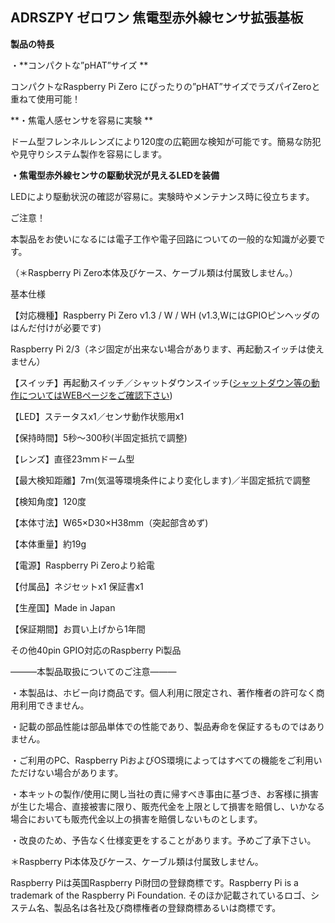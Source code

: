 <!--
---
name: ADRSZPY
class: board
type: other
formfactor: pHAT
manufacturer: BitTradeOne
description: ADRSZPY ゼロワン 焦電型赤外線センサ拡張基板
url: http://bit-trade-one.co.jp/product/module/adrszpy/
github: https://github.com/bit-trade-one/RasPi-Zero-One-Series/tree/master/1st/ADRSZPY_Pyroelectric_Sensor
buy: http://btoshop.jp/2018/07/02/4562469771861/
image: 'adrszpy.png'
pincount: 40
eeprom: no
power:
  '1':
  '2':
ground:
  '6':
  '9':
  '14':
  '20':
  '25':
  '30':
  '34':
  '39':
pin:
  '29':
    name: Enable
    mode: input
    active: high
  '31':
    name: ShutDownSW
    mode: input
    active: low
  '37':
    name: StatusLED
    mode: output
    active: high
-->
ADRSZPY ゼロワン 焦電型赤外線センサ拡張基板
--------------------------

<!--
[

<img alt="WP-製品紹介M44-ADRSZPY-MAIN" class="alignnone size-full wp-image-7561" height="300" sizes="(max-width: 696px) 100vw, 696px" src="http://bit-trade-one.co.jp/wp/wp-content/uploads/2018/06/f2af38775904f423457c1ae0aa77f3fb.png" srcset="http://bit-trade-one.co.jp/wp/wp-content/uploads/2018/06/f2af38775904f423457c1ae0aa77f3fb.png 696w, http://bit-trade-one.co.jp/wp/wp-content/uploads/2018/06/f2af38775904f423457c1ae0aa77f3fb-300x129.png 300w" width="696"/>

![WP-製品紹介M44-ADRSZPY-MAIN](data:image/svg+xml,%3Csvg%20xmlns=%22http://www.w3.org/2000/svg%22%20viewBox=%220%200%20696%20300%22%3E%3C/svg%3E)](http://bit-trade-one.co.jp/wp/wp-content/uploads/2018/06/f2af38775904f423457c1ae0aa77f3fb.png)
-->

**製品の特長**

・**コンパクトな”pHAT”サイズ  **

コンパクトなRaspberry Pi Zero にぴったりの”pHAT”サイズでラズパイZeroと重ねて使用可能！

**・焦電人感センサを容易に実験 **

ドーム型フレンネルレンズにより120度の広範囲な検知が可能です。簡易な防犯や見守りシステム製作を容易にします。

**・焦電型赤外線センサの駆動状況が見えるLEDを装備**

LEDにより駆動状況の確認が容易に。実験時やメンテナンス時に役立ちます。

<!--
[](http://bit-trade-one.co.jp/wp/wp-content/uploads/2018/07/adrszPY.zip)**[ゼロワン使用法・サンプルプログラムはこちら（GitHub）](https://github.com/bit-trade-one/RasPi-Zero-One-Series)**
===================================================================================================================================================================

各部の名称

<img alt="" class="wp-image-8099" sizes="(max-width: 693px) 100vw, 693px" src="http://bit-trade-one.co.jp/wp/wp-content/uploads/2018/09/833b8670e08a918223faed9415d816d1-1.png" srcset="http://bit-trade-one.co.jp/wp/wp-content/uploads/2018/09/833b8670e08a918223faed9415d816d1-1.png 693w, http://bit-trade-one.co.jp/wp/wp-content/uploads/2018/09/833b8670e08a918223faed9415d816d1-1-300x113.png 300w"/>

![](data:image/svg+xml,%3Csvg%20xmlns=%22http://www.w3.org/2000/svg%22%20viewBox=%220%200%20%20%22%3E%3C/svg%3E)
-->

 ご注意！          

本製品をお使いになるには電子工作や電子回路についての一般的な知識が必要です。   

（＊Raspberry Pi Zero本体及びケース、ケーブル類は付属致しません。）    

基本仕様          

【対応機種】Raspberry Pi Zero v1.3 / W / WH (v1.3,WにはGPIOピンヘッダのはんだ付けが必要です)

Raspberry Pi 2/3（ネジ固定が出来ない場合があります、再起動スイッチは使えません）

【スイッチ】再起動スイッチ／シャットダウンスイッチ([シャットダウン等の動作についてはWEBページをご確認下さい](http://bit-trade-one.co.jp/blog/201807032/ "ラズパイゼロワンシリーズ シャットダウンスイッチ/RUNスイッチ使用手順"))

【LED】ステータスx1／センサ動作状態用x1

【保持時間】5秒～300秒(半固定抵抗で調整)

【レンズ】直径23ｍｍドーム型

【最大検知距離】7ｍ(気温等環境条件により変化します)／半固定抵抗で調整

【検知角度】120度

【本体寸法】W65×D30×H38mm（突起部含めず)

【本体重量】約19g

【電源】Raspberry Pi Zeroより給電

【付属品】ネジセットx1 保証書x1

【生産国】Made in Japan

【保証期間】お買い上げから1年間

その他40pin GPIO対応のRaspberry Pi製品          

―――本製品取扱についてのご注意―――       

・本製品は、ホビー向け商品です。個人利用に限定され、著作権者の許可なく商用利用できません。  

・記載の部品性能は部品単体での性能であり、製品寿命を保証するものではありません。   

・ご利用のPC、Raspberry PiおよびOS環境によってはすべての機能をご利用いただけない場合があります。 

・本キットの製作/使用に関し当社の責に帰すべき事由に基づき、お客様に損害が生じた場合、直接被害に限り、販売代金を上限として損害を賠償し、いかなる場合においても販売代金以上の損害を賠償しないものとします。

・改良のため、予告なく仕様変更をすることがあります。予めご了承下さい。    

＊Raspberry Pi本体及びケース、ケーブル類は付属致しません。     

Raspberry Piは英国Raspberry Pi財団の登録商標です。Raspberry Pi is a trademark of the Raspberry Pi Foundation. そのほか記載されているロゴ、システム名、製品名は各社及び商標権者の登録商標あるいは商標です。
